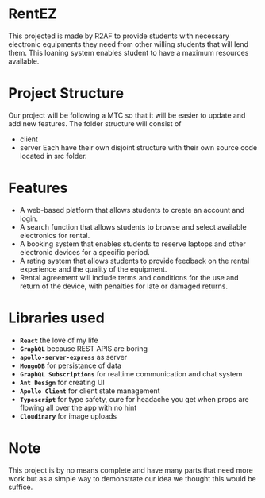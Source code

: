 # RentEZ
This projected is made by R2AF to provide students with necessary electronic equipments they need from other willing students that will lend them. This loaning system enables student to have a maximum resources available.

# Project Structure

Our project will be following a MTC so that it will be easier to update and add new features.
The folder structure will consist of 
- client 
- server 
Each have their own disjoint structure with their own source code located in src folder.

# Features
- A web-based platform that allows students to create an account and login.
- A search function that allows students to browse and select available electronics for rental.
- A booking system that enables students to reserve laptops and other electronic devices for a specific period.
- A rating system that allows students to provide feedback on the rental experience and the quality of the equipment.
- Rental agreement will include terms and conditions for the use and return of the device, with penalties for late or  damaged returns. 


# Libraries used

- **`React`** the love of my life
- **`GraphQL`** because REST APIS are boring
- **`apollo-server-express`** as server
- **`MongoDB`** for persistance of data
- **`GraphQL Subscriptions`** for realtime communication and chat system
- **`Ant Design`** for creating UI
- **`Apollo Client`** for client state management
- **`Typescript`** for type safety, cure for headache you get when props are flowing all over the app with no hint 
- **`Cloudinary`** for image uploads

# Note
This project is by no means complete and have many parts that need more work but as a simple way to demonstrate our idea we thought this would be suffice. 